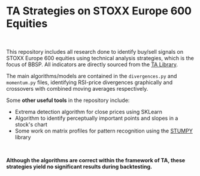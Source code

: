 # TA Strategies on STOXX Europe 600 Equities

<br/>

This repository includes all research done to identify buy/sell signals on STOXX Europe 600 equities using technical analysis strategies, which is the focus of BBSP. All indicators are directly sourced from the [TA Library](https://technical-analysis-library-in-python.readthedocs.io/en/latest/).

The main algorithms/models are contained in the `divergences.py` and `momentum.py` files, identifying RSI-price divergences graphically and crossovers with combined moving averages respectively.

Some **other useful tools** in the repository include:

- Extrema detection algorithm for close prices using SKLearn
- Algorithm to identify perceptually important points and slopes in a stock's chart
- Some work on matrix profiles for pattern recognition using the [STUMPY](https://stumpy.readthedocs.io/en/latest/) library

<br/>

**Although the algorithms are correct within the framework of TA, these strategies yield no significant results during backtesting.**

